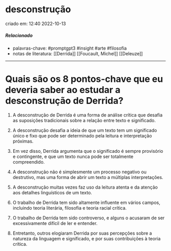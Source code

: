 # desconstrução
criado em: 12:40 2022-10-13

##### Relacionado
- palavras-chave: #promptgpt3 #insight #arte #filosofia 
- notas de literatura: [[Derrida]]
[[Foucault, Michel]]
[[Deleuze]]

---
# Quais são os 8 pontos-chave que eu deveria saber ao estudar a desconstrução de Derrida?

1. A desconstrução de Derrida é uma forma de análise crítica que desafia as suposições tradicionais sobre a relação entre texto e significado.

2. A desconstrução desafia a ideia de que um texto tem um significado único e fixo que pode ser determinado pela leitura e interpretação próximas.

3. Em vez disso, Derrida argumenta que o significado é sempre provisório e contingente, e que um texto nunca pode ser totalmente compreendido.

4. A desconstrução não é simplesmente um processo negativo ou destrutivo, mas uma forma de abrir um texto a múltiplas interpretações.

5. A desconstrução muitas vezes faz uso da leitura atenta e da atenção aos detalhes linguísticos de um texto.

6. O trabalho de Derrida tem sido altamente influente em vários campos, incluindo teoria literária, filosofia e teoria racial crítica.

7. O trabalho de Derrida tem sido controverso, e alguns o acusaram de ser excessivamente difícil de ler e entender.

8. Entretanto, outros elogiaram Derrida por suas percepções sobre a natureza da linguagem e significado, e por suas contribuições à teoria crítica.
